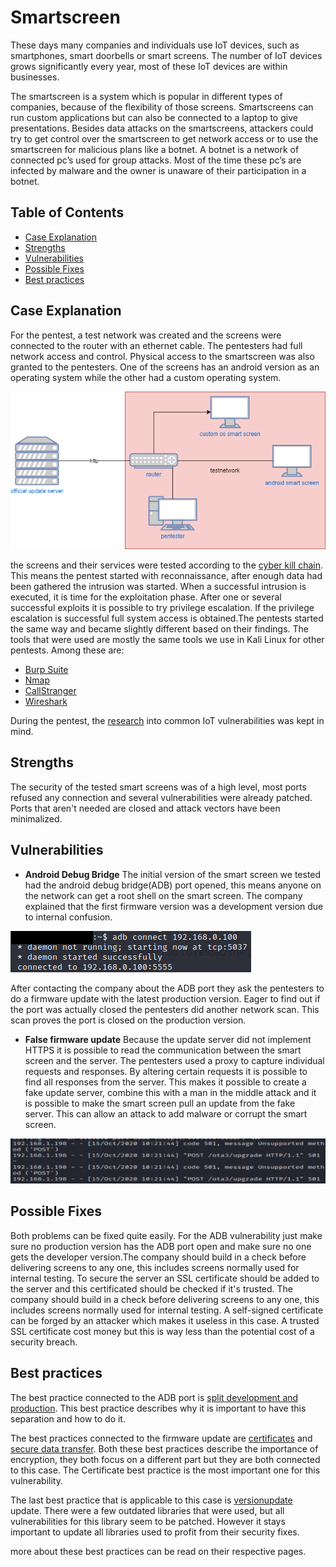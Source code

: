 # Smartscreen

These days many companies and individuals use IoT devices, such as smartphones, smart doorbells or smart screens. The number of IoT devices grows significantly every year, most of these IoT devices are within businesses.

The smartscreen is a system which is popular in different types of companies, because of the flexibility of those screens. Smartscreens can run custom applications but can also be connected to a laptop to give presentations. Besides data attacks on the smartscreens, attackers could try to get control over the smartscreen to get network access or to use the smartscreen for malicious plans like a botnet. A botnet is a network of connected pc’s used for group attacks. Most of the time these pc’s are infected by malware and the owner is unaware of their participation in a botnet.

## Table of Contents

- [Case Explanation](#case-explanation)
- [Strengths](#strengths)
- [Vulnerabilities](#vulnerabilities)
- [Possible Fixes](#possible-fixes)
- [Best practices](#best-practices)

## Case Explanation

For the pentest, a test network was created and the screens were connected to the router with an ethernet cable. The pentesters had full network access and control. Physical access to the smartscreen was also granted to the pentesters. One of the screens has an android version as an operating system while the other had a custom operating system.

![network sketch](/assets/images/networksketch/smart-screen.png)

the screens and their services were tested according to the [cyber kill chain](https://www.varonis.com/blog/cyber-kill-chain/). This means the pentest started with reconnaissance, after enough data had been gathered the intrusion was started. When a successful intrusion is executed, it is time for the exploitation phase. After one or several successful exploits it is possible to try privilege escalation. If the privilege escalation is successful full system access is obtained.The pentests started the same way and became slightly different based on their findings. The tools that were used are mostly the same tools we use in Kali Linux for other pentests. Among these are:

- [Burp Suite](https://portswigger.net/burp)
- [Nmap](https://nmap.org/)
- [CallStranger](https://github.com/yunuscadirci/CallStranger)
- [Wireshark](https://www.wireshark.org/)

During the pentest, the [research](/research) into common IoT vulnerabilities was kept in mind.

## Strengths

The security of the tested smart screens was of a high level, most ports refused any connection and several vulnerabilities were already patched. Ports that aren't needed are closed and attack vectors have been minimalized.

## Vulnerabilities

- **Android Debug Bridge**
The initial version of the smart screen we tested had the android debug bridge(ADB) port opened, this means anyone on the network can get a root shell on the smart screen. The company explained that the first firmware version was a development version due to internal confusion.

![ADB connect](/assets/images/adb_connect.png)

After contacting the company about the ADB port they ask the pentesters to do a firmware update with the latest production version. Eager to find out if the port was actually closed the pentesters  did another network scan. This scan proves the port is closed on the production version.

- **False firmware update**
Because the update server did not implement HTTPS it is possible to read the communication between the smart screen and the server. The pentesters used a proxy to capture individual requests and responses. By altering certain requests it is possible to find all responses from the server. This makes it possible to create a fake update server, combine this with a man in the middle attack and it is possible to make the smart screen pull an update from the fake server. This can allow an attack to add malware or corrupt the smart screen.

![update requests](/assets/images/fake_server.png)

## Possible Fixes

Both problems can be fixed quite easily. For the ADB vulnerability just make sure no production version has the ADB port open and make sure no one gets the developer version.The company should build in a check before delivering screens to any one, this includes screens normally used for internal testing. To secure the server an SSL certificate should be added to the server and this certificated should be checked if it's trusted. The company should build in a check before delivering screens to any one, this includes screens normally used for internal testing. A self-signed certificate can be forged by an attacker which makes it useless in this case. A trusted SSL certificate cost money but this is way less than the potential cost of a security breach.

## Best practices

The best practice connected to the ADB port is [split development and production](/bestpractices/splitdevprod). This best practice describes why it is important to have this separation and how to do it.

The best practices connected to the firmware update are [certificates](/bestpractices/certificates) and [secure data transfer](/bestpractices/securedatatransfer). Both these best practices describe the importance of encryption, they both focus on a different part but they are both connected to this case. The Certificate best practice is the most important one for this vulnerability.

The last best practice that is applicable to this case is [versionupdate](/bestpractices/versionupdate) update. There were a few outdated libraries that were used, but all vulnerabilities for this library seem to be patched. However it stays important to update all libraries used to profit from their security fixes.

more about these best practices can be read on their respective pages.
